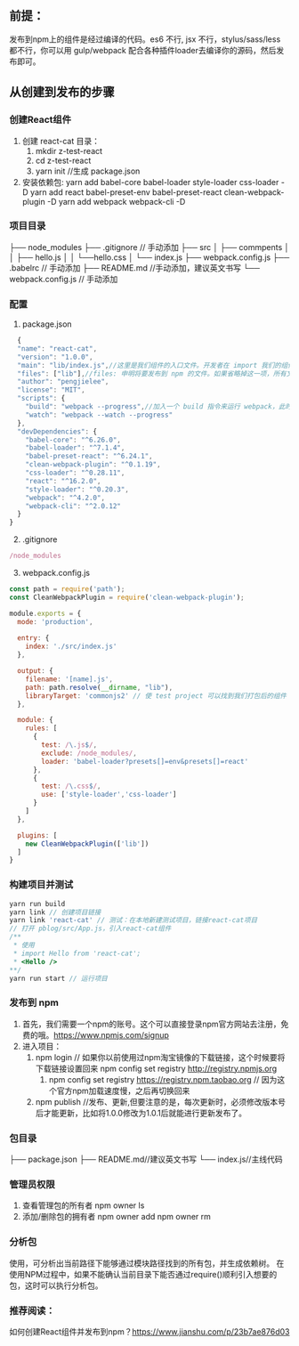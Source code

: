 ## 前提：
  发布到npm上的组件是经过编译的代码。es6 不行, jsx 不行，stylus/sass/less 都不行，你可以用 gulp/webpack 配合各种插件loader去编译你的源码，然后发布即可。
## 从创建到发布的步骤
### 创建React组件
1. 创建 react-cat 目录：
   1. mkdir z-test-react
   2. cd z-test-react
   3. yarn init //生成 package.json
2. 安装依赖包:
    yarn add babel-core babel-loader style-loader css-loader -D
    yarn add react babel-preset-env babel-preset-react clean-webpack-plugin -D
    yarn add webpack webpack-cli -D
### 项目目录
  ├── node_modules
  ├── .gitignore // 手动添加
  ├── src
  │ ├── commpents
  │ │ ├── hello.js
  │ │ └──hello.css
  │ └── index.js
  ├──  webpack.config.js
  ├── .babelrc // 手动添加
  ├── README.md //手动添加，建议英文书写
  └── webpack.config.js // 手动添加

### 配置
1. package.json
```js
  {
  "name": "react-cat",
  "version": "1.0.0",
  "main": "lib/index.js",//这里是我们组件的入口文件。开发者在 import 我们的组件的时候会引入这里 export 的内容
  "files": ["lib"],//files: 申明将要发布到 npm 的文件。如果省略掉这一项，所有文件包括源代码会被一起上传到 npm
  "author": "pengjielee",
  "license": "MIT",
  "scripts": {
    "build": "webpack --progress",//加入一个 build 指令来运行 webpack，此时运行的 webpack 是这个当前文件夹内安装的 webpack 而不是 global 的 webpack
    "watch": "webpack --watch --progress"
  },
  "devDependencies": {
    "babel-core": "^6.26.0",
    "babel-loader": "^7.1.4",
    "babel-preset-react": "^6.24.1",
    "clean-webpack-plugin": "^0.1.19",
    "css-loader": "^0.28.11",
    "react": "^16.2.0",
    "style-loader": "^0.20.3",
    "webpack": "^4.2.0",
    "webpack-cli": "^2.0.12"
  }
}
```

2. .gitignore
```js
/node_modules
```

3. webpack.config.js
```js
const path = require('path');
const CleanWebpackPlugin = require('clean-webpack-plugin');

module.exports = {
  mode: 'production', 
  
  entry: {
    index: './src/index.js'
  },

  output: {
    filename: '[name].js',
    path: path.resolve(__dirname, "lib"),
    libraryTarget: 'commonjs2' // 使 test project 可以找到我们打包后的组件
  },

  module: {
    rules: [
      { 
        test: /\.js$/, 
        exclude: /node_modules/, 
        loader: 'babel-loader?presets[]=env&presets[]=react' 
      },
      { 
        test: /\.css$/, 
        use: ['style-loader','css-loader']
      }
    ]
  },

  plugins: [
    new CleanWebpackPlugin(['lib'])
  ]
}
```

### 构建项目并测试
```js
yarn run build 
yarn link // 创建项目链接 
yarn link 'react-cat' // 测试：在本地新建测试项目，链接react-cat项目 
// 打开 pblog/src/App.js，引入react-cat组件
/**
 * 使用
 * import Hello from 'react-cat';
 * <Hello />
**/
yarn run start // 运行项目

```
### 发布到 npm
1. 首先，我们需要一个npm的账号。这个可以直接登录npm官方网站去注册，免费的哦。https://www.npmjs.com/signup
2. 进入项目：
   1. npm login // 如果你以前使用过npm淘宝镜像的下载链接，这个时候要将下载链接设置回来 npm config set registry http://registry.npmjs.org 
      1. npm config set registry https://registry.npm.taobao.org // 因为这个官方npm加载速度慢，之后再切换回来
   2. npm publish //发布、更新,但要注意的是，每次更新时，必须修改版本号后才能更新，比如将1.0.0修改为1.0.1后就能进行更新发布了。
### 包目录
  ├── package.json
  ├── README.md//建议英文书写
  └── index.js//主线代码

### 管理员权限
1. 查看管理包的所有者
npm owner ls <package name>
2. 添加/删除包的拥有者
npm owner add <user> <package name>
npm owner rm <user> <package name>
### 分析包
使用<npm ls>，可分析出当前路径下能够通过模块路径找到的所有包，并生成依赖树。
在使用NPM过程中，如果不能确认当前目录下能否通过require()顺利引入想要的包，这时可以执行<npm ls>分析包。

### 推荐阅读：
如何创建React组件并发布到npm？https://www.jianshu.com/p/23b7ae876d03



